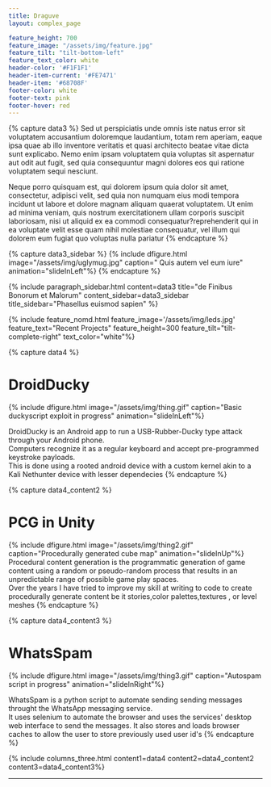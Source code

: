 ```yaml
---
title: Draguve
layout: complex_page

feature_height: 700
feature_image: "/assets/img/feature.jpg"
feature_tilt: "tilt-bottom-left"
feature_text_color: white
header-color: '#F1F1F1'
header-item-current: '#FE7471'
header-item: '#68708F'
footer-color: white
footer-text: pink 
footer-hover: red
---
```


{% capture data3 %}
Sed ut perspiciatis unde omnis iste natus error sit voluptatem accusantium doloremque laudantium, totam rem aperiam, eaque ipsa quae ab illo inventore veritatis et quasi architecto beatae vitae dicta sunt explicabo. Nemo enim ipsam voluptatem quia voluptas sit aspernatur aut odit aut fugit, sed quia consequuntur magni dolores eos qui ratione voluptatem sequi nesciunt. 

Neque porro quisquam est, qui dolorem ipsum quia dolor sit amet, consectetur, adipisci velit, sed quia non numquam eius modi tempora incidunt ut labore et dolore magnam aliquam quaerat voluptatem. Ut enim ad minima veniam, quis nostrum exercitationem ullam corporis suscipit laboriosam, nisi ut aliquid ex ea commodi consequatur?reprehenderit qui in ea voluptate velit esse quam nihil molestiae consequatur, vel illum qui dolorem eum fugiat quo voluptas nulla pariatur
{% endcapture %}

{% capture data3_sidebar %}
{% include dfigure.html image="/assets/img/uglymug.jpg" caption=" Quis autem vel eum iure" animation="slideInLeft"%}
{% endcapture %}

{% include paragraph_sidebar.html content=data3 title="de Finibus Bonorum et Malorum" content_sidebar=data3_sidebar title_sidebar="Phasellus euismod sapien" %}

{% include feature_nomd.html feature_image='/assets/img/leds.jpg' feature_text="Recent Projects" feature_height=300 feature_tilt="tilt-complete-right" text_color="white"%}

{% capture data4 %}

# DroidDucky
{% include dfigure.html image="/assets/img/thing.gif" caption="Basic duckyscript exploit in progress" animation="slideInLeft"%}

DroidDucky is an Android app to run a USB-Rubber-Ducky type attack through your Android phone.  
Computers recognize it as a regular keyboard and accept pre-programmed keystroke payloads.  
This is done using a rooted android device with a custom kernel akin to a Kali Nethunter device with lesser dependecies
{% endcapture %}

{% capture data4_content2 %}
# PCG in Unity
{% include dfigure.html image="/assets/img/thing2.gif" caption="Procedurally generated cube map" animation="slideInUp"%}
Procedural content generation is the programmatic generation of game content using a random or pseudo-random process that results in an unpredictable range of possible game play spaces.   
Over the years I have tried to improve my skill at writing to code to create procedurally generate content be it stories,color palettes,textures , or level meshes 
{% endcapture %}

{% capture data4_content3 %}
# WhatsSpam
{% include dfigure.html image="/assets/img/thing3.gif" caption="Autospam script in progress" animation="slideInRight"%}

WhatsSpam is a python script to automate sending sending messages throught the WhatsApp messaging service.  
It uses selenium to automate the browser and uses the services' desktop web interface to send the messages. It also stores and loads browser caches to allow the user to store previously used user id's
{% endcapture %}
  
{% include columns_three.html content1=data4 content2=data4_content2 content3=data4_content3%}

---

